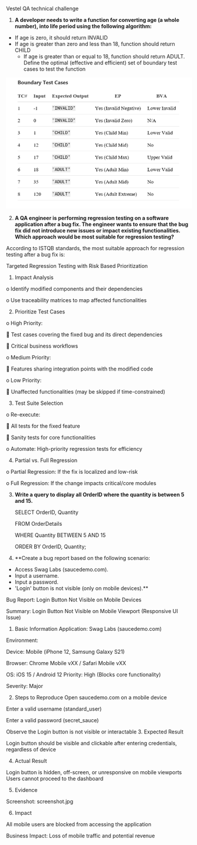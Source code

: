 Vestel QA technical challenge
1. **A developer needs to write a function for converting age (a whole number), into life
   period using the following algorithm:**
- If age is zero, it should return INVALID
- If age is greater than zero and less than 18, function should return CHILD
  - If age is greater than or equal to 18, function should return ADULT.
    Define the optimal (effective and efficient) set of boundary test cases to test the
    function

![img_6.png](img_6.png)

2. **A QA engineer is performing regression testing on a software application after a bug
   fix. The engineer wants to ensure that the bug fix did not introduce new issues or
   impact existing functionalities. Which approach would be most suitable for
   regression testing?**

According to ISTQB standards, the most suitable approach for regression testing after a bug fix is:

Targeted Regression Testing with Risk Based Prioritization
1.	Impact Analysis

o	Identify modified components and their dependencies

o	Use traceability matrices to map affected functionalities

2.	Prioritize Test Cases 

o	High Priority:

	Test cases covering the fixed bug and its direct dependencies

	Critical business workflows

o	Medium Priority:

	Features sharing integration points with the modified code

o	Low Priority:

	Unaffected functionalities (may be skipped if time-constrained)

3.	Test Suite Selection

o	Re-execute:

	All tests for the fixed feature

	Sanity tests for core functionalities

o	Automate: High-priority regression tests for efficiency

4.	Partial vs. Full Regression

o	Partial Regression: If the fix is localized and low-risk

o	Full Regression: If the change impacts critical/core modules

3. **Write a query to display all OrderID where the quantity is between 5 and 15.**

   SELECT OrderID, Quantity

   FROM OrderDetails

   WHERE Quantity BETWEEN 5 AND 15

   ORDER BY OrderID, Quantity;

4. **Create a bug report based on the following scenario:
- Access Swag Labs (saucedemo.com).
- Input a username.
- Input a password.
- 'Login' button is not visible (only on mobile devices).**

Bug Report: Login Button Not Visible on Mobile Devices

Summary: Login Button Not Visible on Mobile Viewport (Responsive UI Issue)

1. Basic Information
Application: Swag Labs (saucedemo.com)

Environment:

Device: Mobile (iPhone 12, Samsung Galaxy S21)

Browser: Chrome Mobile vXX / Safari Mobile vXX

OS: iOS 15 / Android 12
Priority: High (Blocks core functionality)

Severity: Major

2. Steps to Reproduce
Open saucedemo.com on a mobile device

Enter a valid username (standard_user)

Enter a valid password (secret_sauce)

Observe the Login button is not visible or interactable
3. Expected Result

Login button should be visible and clickable after entering credentials, regardless of device

4. Actual Result

Login button is hidden, off-screen, or unresponsive on mobile viewports
Users cannot proceed to the dashboard

5. Evidence

Screenshot:
screenshot.jpg

6. Impact

All mobile users are blocked from accessing the application

Business Impact: Loss of mobile traffic and potential revenue



















